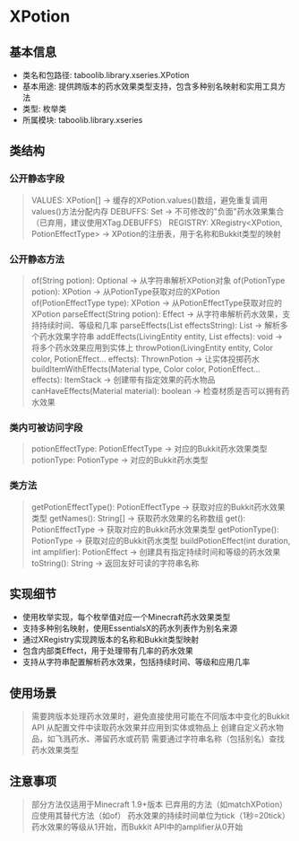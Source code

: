 # XPotion
## 基本信息
- 类名和包路径: taboolib.library.xseries.XPotion
- 基本用途: 提供跨版本的药水效果类型支持，包含多种别名映射和实用工具方法
- 类型: 枚举类
- 所属模块: taboolib.library.xseries

## 类结构
### 公开静态字段
> VALUES: XPotion[] -> 缓存的XPotion.values()数组，避免重复调用values()方法分配内存
> DEBUFFS: Set<XPotion> -> 不可修改的"负面"药水效果集合（已弃用，建议使用XTag.DEBUFFS）
> REGISTRY: XRegistry<XPotion, PotionEffectType> -> XPotion的注册表，用于名称和Bukkit类型的映射

### 公开静态方法
> of(String potion): Optional<XPotion> -> 从字符串解析XPotion对象
> of(PotionType potion): XPotion -> 从PotionType获取对应的XPotion
> of(PotionEffectType type): XPotion -> 从PotionEffectType获取对应的XPotion
> parseEffect(String potion): Effect -> 从字符串解析药水效果，支持持续时间、等级和几率
> parseEffects(List<String> effectsString): List<Effect> -> 解析多个药水效果字符串
> addEffects(LivingEntity entity, List<String> effects): void -> 将多个药水效果应用到实体上
> throwPotion(LivingEntity entity, Color color, PotionEffect... effects): ThrownPotion -> 让实体投掷药水
> buildItemWithEffects(Material type, Color color, PotionEffect... effects): ItemStack -> 创建带有指定效果的药水物品
> canHaveEffects(Material material): boolean -> 检查材质是否可以拥有药水效果

### 类内可被访问字段
> potionEffectType: PotionEffectType -> 对应的Bukkit药水效果类型
> potionType: PotionType -> 对应的Bukkit药水类型

### 类方法
> getPotionEffectType(): PotionEffectType -> 获取对应的Bukkit药水效果类型
> getNames(): String[] -> 获取药水效果的名称数组
> get(): PotionEffectType -> 获取对应的Bukkit药水效果类型
> getPotionType(): PotionType -> 获取对应的Bukkit药水类型
> buildPotionEffect(int duration, int amplifier): PotionEffect -> 创建具有指定持续时间和等级的药水效果
> toString(): String -> 返回友好可读的字符串名称

## 实现细节
- 使用枚举实现，每个枚举值对应一个Minecraft药水效果类型
- 支持多种别名映射，使用EssentialsX的药水列表作为别名来源
- 通过XRegistry实现跨版本的名称和Bukkit类型映射
- 包含内部类Effect，用于处理带有几率的药水效果
- 支持从字符串配置解析药水效果，包括持续时间、等级和应用几率

## 使用场景
> 需要跨版本处理药水效果时，避免直接使用可能在不同版本中变化的Bukkit API
> 从配置文件中读取药水效果并应用到实体或物品上
> 创建自定义药水物品，如飞溅药水、滞留药水或药箭
> 需要通过字符串名称（包括别名）查找药水效果类型

## 注意事项
> 部分方法仅适用于Minecraft 1.9+版本
> 已弃用的方法（如matchXPotion）应使用其替代方法（如of）
> 药水效果的持续时间单位为tick（1秒=20tick）
> 药水效果的等级从1开始，而Bukkit API中的amplifier从0开始

